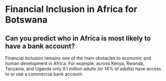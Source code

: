 # Financial Inclusion in Africa for Botswana

## Can you predict who in Africa is most likely to have a bank account?

Financial inclusion remains one of the main obstacles to economic and human development in Africa. For example, across Kenya, Rwanda, Tanzania, and Uganda only 9.1 million adults (or 14% of adults) have access to or use a commercial bank account.

